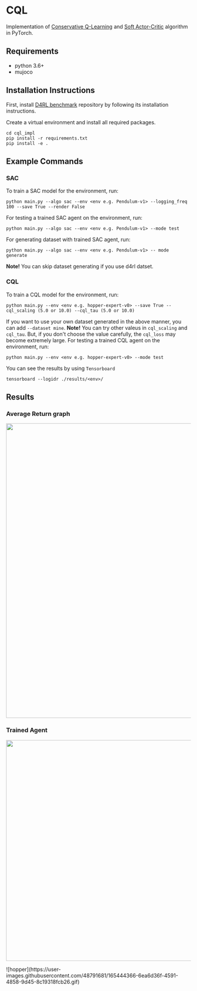 # CQL
Implementation of [Conservative Q-Learning](https://arxiv.org/abs/2006.04779) and [Soft Actor-Critic](https://arxiv.org/abs/1812.05905) algorithm in PyTorch.

## Requirements
- python 3.6+
- mujoco

## Installation Instructions
First, install [D4RL benchmark](https://github.com/rail-berkeley/d4rl) repository by following its installation instructions.

Create a virtual environment and install all required packages.
```
cd cql_impl
pip install -r requirements.txt
pip install -e .
```

## Example Commands
### SAC
To train a SAC model for the environment, run:
```
python main.py --algo sac --env <env e.g. Pendulum-v1> --logging_freq 100 --save True --render False
```
For testing a trained SAC agent on the environment, run:
```
python main.py --algo sac --env <env e.g. Pendulum-v1> --mode test
```
For generating dataset with trained SAC agent, run:
```
python main.py --algo sac --env <env e.g. Pendulum-v1> -- mode generate
```
**Note!** You can skip dataset generating if you use d4rl datset.

### CQL
To train a CQL model for the environment, run:
```
python main.py --env <env e.g. hopper-expert-v0> --save True --cql_scaling (5.0 or 10.0) --cql_tau (5.0 or 10.0)
```
If you want to use your own dataset generated in the above manner, you can add `--dataset mine`. 
**Note!** You can try other valeus in `cql_scaling` and `cql_tau`. But, if you don't choose the value carefully, the `cql_loss` may become extremely large. 
For testing a trained CQL agent on the environment, run:
```
python main.py --env <env e.g. hopper-expert-v0> --mode test
```

You can see the results by using `Tensorboard`
```
tensorboard --logidr ./results/<env>/
```

## Results
### Average Return graph
<p align="center">
<img src="https://user-images.githubusercontent.com/48791681/165443768-07e513ed-b15f-476c-8150-795590ffd9a6.png" width="800">
</p>
</img>

### Trained Agent
<p align="center">
<img src="https://user-images.githubusercontent.com/48791681/165444366-6ea6d36f-4591-4858-9d45-8c19318fcb26.gif" width="600">
</p>
</img>
![hopper](https://user-images.githubusercontent.com/48791681/165444366-6ea6d36f-4591-4858-9d45-8c19318fcb26.gif)
